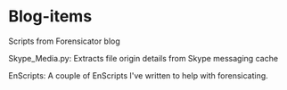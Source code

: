 # Blog-items
Scripts from Forensicator blog

Skype_Media.py: Extracts file origin details from Skype messaging cache

EnScripts: A couple of EnScripts I've written to help with forensicating.
